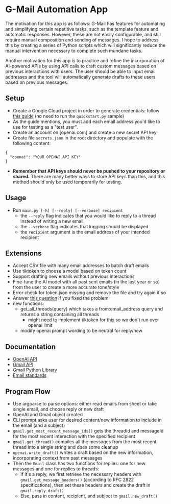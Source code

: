 # G-Mail Automation App

The motivation for this app is as follows: G-Mail has features for automating and simplifying certain repetitive tasks, such as the template feature and automatic responses. However, these are not easily configurable, and still require manual composition and sending of messages. I hope to address this by creating a series of Python scripts which will significantly reduce the manual intervention necessary to complete such mundane tasks.

Another motivation for this app is to practice and refine the incorporation of AI-powered APIs by using API calls to draft custom messages based on previous interactions with users. The user should be able to input email addresses and the tool will automatically generate drafts to these users based on previous messages.

## Setup

- Create a Google Cloud project in order to generate credentials: follow [this guide](https://developers.google.com/gmail/api/quickstart/python) (no need to run the `quickstart.py` sample)
- As the guide mentions, you must add each email address you'd like to use for testing as a "test user".
- Create an account on [openai.com] and create a new secret API key
- Create file `secrets.json` in the root directory and populate with the following content:

```
{
  "openai": "YOUR_OPENAI_API_KEY"
}
```

- **Remember that API keys should never be pushed to your repository or shared.** There are many better ways to store API keys than this, and this method should only be used temporarily for testing.

## Usage

- Run `main.py [-h] [--reply] [--verbose] recipient`
  - the `--reply` flag indicates that you would like to reply to a thread instead of writing a new email
  - the `--verbose` flag indicates that logging should be displayed
  - the `recipient` argument is the email address of your intended recipient

## Extensions

- Accept CSV file with many email addresses to batch draft emails
- Use tiktoken to choose a model based on token count
- Support drafting new emails without previous interactions
- Fine-tune the AI model with all past sent emails (in the last year or so) from the user to create a more accurate tone/style
- Error check for token.json missing and remove the file and try again if so
- Answer [this question](https://stackoverflow.com/questions/66895957/google-api-with-python-error-when-trying-to-refresh-token) if you fixed the problem
- new functions:
  - get_all_threads(query) which takes a from:email_address query and returns a string containing all threads
    - might need to implement tiktoken for this so we don't run over openai limit
  - modify openai prompt wording to be neutral for reply/new

## Documentation

- [OpenAI API](https://platform.openai.com/docs/api-reference/introduction)
- [Gmail API](https://developers.google.com/gmail/api/reference/rest)
- [Gmail Python Library](https://developers.google.com/resources/api-libraries/documentation/gmail/v1/python/latest/gmail_v1.users.drafts.html#create)
- [Email standards](https://datatracker.ietf.org/doc/html/rfc2822#section-2.2)

## Program Flow

- Use argparse to parse options: either read emails from sheet or take single email, and choose reply or new draft
- OpenAI and Gmail object created
- CLI prompt asks user for desired content/new information to include in the email (and a subject)
- `gmail.get_most_recent_message_ids()` gets the threadId and messageId for the most recent interaction with the specified recipient
- `gmail.get_thread()` compiles all the messages from the most recent thread into a single string and does some cleanup
- `openai.write_draft()` writes a draft based on the new information, incorporating context from past messages
- Then the `Gmail` class has two functions for replies: one for new messages and one for replies to threads:
  - If it's a reply, we first retrieve the necessary headers with `gmail.get_message_headers()` (according to RFC 2822 specifications), then set these headers and create the draft in `gmail.reply_draft()`
  - Else, pass in content, recipient, and subject to `gmail.new_draft()`
